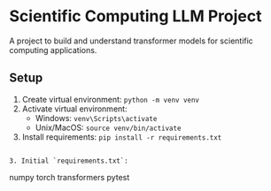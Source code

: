 # Scientific Computing LLM Project

A project to build and understand transformer models for scientific computing applications.

## Setup
1. Create virtual environment:
```python -m venv venv```
2. Activate virtual environment:
   - Windows: ```venv\Scripts\activate```
   - Unix/MacOS: ```source venv/bin/activate```
3. Install requirements:
```pip install -r requirements.txt```
```

3. Initial `requirements.txt`:
```
numpy
torch
transformers
pytest
